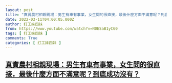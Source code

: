 ```yaml
---
layout: post
title: "真實農村相親現場：男生有車有事業，女生問的很直接，最後什麼方面不滿意呢？到底成功沒有？"
date: 2022-03-11T04:00:05.000Z
author: 打工妹四妹
from: https://www.youtube.com/watch?v=N0ESaB1yCG0
tags: [ 打工妹四妹 ]
comments: True
categories: [ 打工妹四妹 ]
---
```

<!--1646971205000-->
[真實農村相親現場：男生有車有事業，女生問的很直接，最後什麼方面不滿意呢？到底成功沒有？](https://www.youtube.com/watch?v=N0ESaB1yCG0)
------

<div>

</div>
